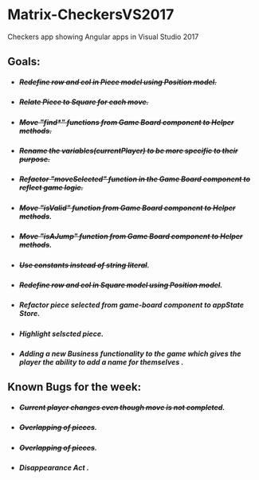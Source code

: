 # Matrix-CheckersVS2017
Checkers app showing Angular apps in Visual Studio 2017
 ## Goals:

 * ##### ~~Redefine row and col in Piece model using Position model.~~

 * ##### ~~Relate Piece to Square for each move.~~

* #####  ~~Move "find*" functions from Game Board component to Helper methods.~~

* #####  ~~Rename the variables(currentPlayer) to be more specific to their purpose.~~

* #####  ~~Refactor  "moveSelected" function in the Game Board component to reflect game logic.~~

* #####  ~~Move "isValid" function from Game Board component to Helper methods~~.

* #####  ~~Move "isAJump" function from Game Board component to Helper methods~~.

* #####  ~~Use constants instead of string literal~~.

* #####  ~~Redefine row and col in Square model using Position model~~.

 * #####  Refactor piece selected from game-board component to appState Store.

 * #####  Highlight selscted piece.

 * #####  Adding a new Business functionality to the game which gives the player the ability to add a name for themselves  .

 ## Known Bugs for the week:

 * ##### ~~Current player changes even though move is not completed~~.

 * ##### ~~Overlapping of pieces~~.

 * ##### ~~Overlapping of pieces~~.

 * ##### Disappearance Act .




	 
 
 

